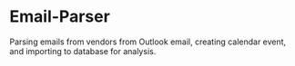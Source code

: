 # Email-Parser
Parsing emails from vendors from Outlook email, creating calendar event, and importing to database for analysis.
